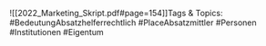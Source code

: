 
![[2022_Marketing_Skript.pdf#page=154]]Tags & Topics:
   #BedeutungAbsatzhelferrechtlich
   #PlaceAbsatzmittler
   #Personen
   #Institutionen
   #Eigentum